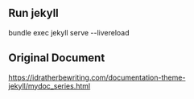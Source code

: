 ## Run jekyll
bundle exec jekyll serve --livereload

## Original Document
https://idratherbewriting.com/documentation-theme-jekyll/mydoc_series.html